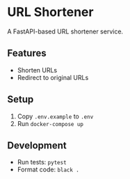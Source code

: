 # URL Shortener

A FastAPI-based URL shortener service.

## Features
- Shorten URLs
- Redirect to original URLs

## Setup
1. Copy `.env.example` to `.env`
2. Run `docker-compose up`

## Development
- Run tests: `pytest`
- Format code: `black .`
